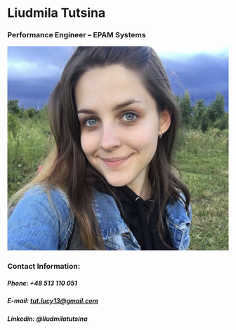 # Liudmila Tutsina
### Performance Engineer – EPAM Systems

![profile photo](/profile_photo.png "Profile Photo")

### Contact Information:
##### **Phone:** +48 513 110 051
##### **E-mail:** tut.lucy13@gmail.com
##### **Linkedin:** @liudmilatutsina
